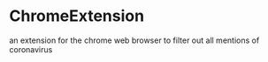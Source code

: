 # ChromeExtension
an extension for the chrome web browser to filter out all mentions of coronavirus
